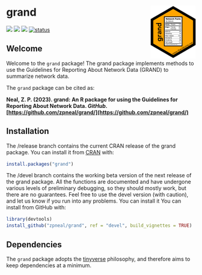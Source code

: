 # grand <img src='man/figures/logo.png' align="right" height="139" />

<!-- badges: start -->

[![](https://www.r-pkg.org/badges/version/grand?color=orange)](https://cran.r-project.org/package=grand)
[![](http://cranlogs.r-pkg.org/badges/grand-total/grand?color=blue)](https://cran.r-project.org/package=grand)
[![](http://cranlogs.r-pkg.org/badges/last-month/grand?color=green)](https://cran.r-project.org/package=grand)
[![status](https://tinyverse.netlify.com/badge/grand)](https://CRAN.R-project.org/package=grand)
<!-- badges: end -->


## Welcome
Welcome to the `grand` package\! The grand package implements methods to use the Guidelines for Reporting About Network Data (GRAND) to summarize network data.

The `grand` package can be cited as:

**Neal, Z. P. (2023). grand: An R package for using the Guidelines for Reporting About Network Data. *GitHub*. [https://github.com/zpneal/grand/](https://github.com/zpneal/grand/)**

## Installation
The /release branch contains the current CRAN release of the grand package. You can install it from [CRAN](https://CRAN.R-project.org) with:
``` r
install.packages("grand")
```

The /devel branch contains the working beta version of the next release of the grand package. All the functions are documented and have undergone various levels of preliminary debugging, so they should mostly work, but there are no guarantees. Feel free to use the devel version (with caution), and let us know if you run into any problems. You can install it You can install from GitHub with:
``` r
library(devtools)
install_github("zpneal/grand", ref = "devel", build_vignettes = TRUE)
```

## Dependencies
The `grand` package adopts the [tinyverse](https://www.tinyverse.org/) philosophy, and therefore aims to keep dependencies at a minimum.
